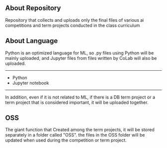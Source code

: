 ## About Repository
Repository that collects and uploads only the final files of various ai competitions and term projects conducted in the class curriculum


## About Language
Python is an optimized language for ML, so .py files using Python will be mainly uploaded, and Jupyter files from files written by CoLab will also be uploaded.

-------------------
* Python
* Jupyter notebook
-------------------

In addition, even if it is not related to ML, if there is a DB term project or a term project that is considered important, it will be uploaded together.

## OSS
The giant function that Created among the term projects, it will be stored separately in a folder called "OSS". the files in the OSS folder will be updated when used during the competition or term project.
